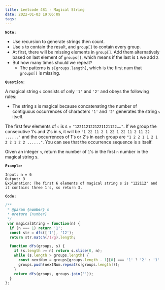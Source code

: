 ```yaml
---
title: Leetcode 481 - Magical String
date: 2022-01-03 19:06:09
tags:
---
```

**`Note:`**
- Use recursion to generate strings then count.
- Use `s` to contain the result, and `group[]` to contain every group.
- At first, there will be missing elements in `group[]`. Add them alternatively based on last element of `groups[]`, which means if the last is `1` we add `2`.
- But how many times should we repeat?
  - The patterns is `s[groups.length]`, which is the first num that `groups[]` is missing.

**`Question:`**

A magical string `s` consists of only `'1'` and `'2'` and obeys the following rules:

- The string s is magical because concatenating the number of contiguous occurrences of characters `'1'` and `'2'` generates the string `s` itself.

The first few elements of `s` is s = `"1221121221221121122……"`. If we group the consecutive 1's and 2's in s, it will be `"1 22 11 2 1 22 1 22 11 2 11 22 ......"` and the occurrences of 1's or 2's in each group are `"1 2 2 1 1 2 1 2 2 1 2 2 ......"`. You can see that the occurrence sequence is s itself.

Given an integer `n`, return the number of `1`'s in the first `n` number in the magical string s.

**`Example:`**
```
Input: n = 6
Output: 3
Explanation: The first 6 elements of magical string s is "122112" and it contains three 1's, so return 3.
```

**`Code:`**
```javascript
/**
 * @param {number} n
 * @return {number}
 */
 var magicalString = function(n) {
  if (n === 1) return '1';
  const str = dfs(['1'], '12');
  return str.match(/1/g).length;

  function dfs(groups, s) {
    if (s.length >= n) return s.slice(0, n);
    while (s.length > groups.length) {
      const nextNum = groups[groups.length - 1][0] === '1' ? '2' : '1';
      groups.push(nextNum.repeat(s[groups.length]));
    }
    return dfs(groups, groups.join(''));
  }
};
```